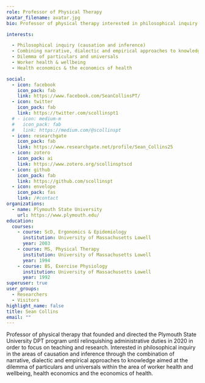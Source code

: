 ```yaml
---
role: Professor of Physical Therapy
avatar_filename: avatar.jpg
bio: Professor of physical therapy interested in philosophical inquiry in the areas of causation and inference through the combination of narrative, dialectic and empirical approaches to knowledge aimed at the dilemma of particulars and universals within the area of worker health and wellbeing, health economics and the economics of health.

interests:

  - Philosophical inquiry (causation and inference)
  - Combining narrative, dialectic and empirical approaches to knowledge
  - Dilemma of particulars and universals
  - Worker health & wellbeing
  - Health economics & the economics of health

social:
  - icon: facebook
    icon_pack: fab
    link: https://www.facebook.com/SeanCollinsPT/
  - icon: twitter
    icon_pack: fab
    link: https://twitter.com/scollinspt1
  # - icon: medium-m
  #   icon_pack: fab
  #   link: https://medium.com/@scollinspt
  - icon: researchgate
    icon_pack: fab
    link: https://www.researchgate.net/profile/Sean_Collins25
  - icon: zotero
    icon_pack: ai
    link: https://www.zotero.org/scollinsptscd
  - icon: github
    icon_pack: fab
    link: https://github.com/scollinspt
  - icon: envelope
    icon_pack: fas
    link: /#contact
organizations:
  - name: Plymouth State University
    url: https://www.plymouth.edu/
education:
  courses:
    - course: ScD, Ergonomics & Epidemiology
      institution: University of Massachusetts Lowell
      year: 2003
    - course: MS, Physical Therapy
      institution: University of Massachusetts Lowell
      year: 1994
    - course: BS, Exercise Physiology
      institution: University of Massachusetts Lowell
      year: 1992
superuser: true
user_groups:
  - Researchers
  - Visitors
highlight_name: false
title: Sean Collins
email: ""
---
```


Professor of physical therapy that founded and directed the Plymouth State University DPT program until relinquishing administrative duties in 2020 in order to focus on teaching and research. Interested in philosophical inquiry in the areas of causation and inference through the combination of narrative, dialectic and empirical approaches to knowledge aimed at the dilemma of particulars and universals within the area of worker health and wellbeing, health economics and the economics of health.
